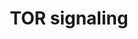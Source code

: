 ---
annotations:
- id: PW:0000180
  parent: regulatory pathway
  type: Pathway Ontology
  value: mTOR signaling pathway
authors:
- Pieter Giesbertz
- Khanspers
- AlexanderPico
- Webber51
- MaintBot
- Ddigles
- RaatsS
description: ''
last-edited: 2021-05-27
organisms:
- Caenorhabditis elegans
redirect_from:
- /index.php/Pathway:WP1489
- /instance/WP1489
revision: null
schema-jsonld:
- '@context': https://schema.org/
  '@id': https://wikipathways.github.io/pathways/WP1489.html
  '@type': Dataset
  creator:
    '@type': Organization
    name: WikiPathways
  description: ''
  keywords:
  - Autophagy
  - C10H11.8
  - Insulin signaling
  - aak-2
  - akt-1
  - akt-2
  - daf-15
  - daf-16
  - hif-1
  - let-363
  - mRNA translation
  - par-4
  - rheb-1
  - rict-1
  - rps-6
  - rsks-1
  - sgk-1
  - sinh-1
  - unc-51
  license: CC0
  name: TOR signaling
seo: CreativeWork
title: TOR signaling
wpid: WP1489
---